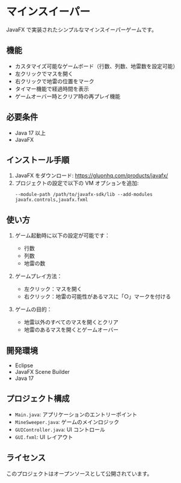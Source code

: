 # マインスイーパー

JavaFX で実装されたシンプルなマインスイーパーゲームです。

## 機能

- カスタマイズ可能なゲームボード（行数、列数、地雷数を設定可能）
- 左クリックでマスを開く
- 右クリックで地雷の位置をマーク
- タイマー機能で経過時間を表示
- ゲームオーバー時とクリア時の再プレイ機能

## 必要条件

- Java 17 以上
- JavaFX

## インストール手順

1. JavaFX をダウンロード: https://gluonhq.com/products/javafx/
2. プロジェクトの設定で以下の VM オプションを追加:
   ```
   --module-path /path/to/javafx-sdk/lib --add-modules javafx.controls,javafx.fxml
   ```

## 使い方

1. ゲーム起動時に以下の設定が可能です：

   - 行数
   - 列数
   - 地雷の数

2. ゲームプレイ方法：

   - 左クリック：マスを開く
   - 右クリック：地雷の可能性があるマスに「○」マークを付ける

3. ゲームの目的：
   - 地雷以外のすべてのマスを開くとクリア
   - 地雷のあるマスを開くとゲームオーバー

## 開発環境

- Eclipse
- JavaFX Scene Builder
- Java 17

## プロジェクト構成

- `Main.java`: アプリケーションのエントリーポイント
- `MineSweeper.java`: ゲームのメインロジック
- `GUIController.java`: UI コントロール
- `GUI.fxml`: UI レイアウト

## ライセンス

このプロジェクトはオープンソースとして公開されています。

